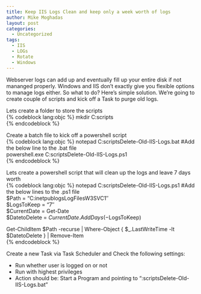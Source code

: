 ```yaml
---
title: Keep IIS Logs Clean and keep only a week worth of logs
author: Mike Moghadas
layout: post
categories:
  - Uncategorized
tags:
  - IIS
  - LOGs
  - Rotate
  - Windows
---
```

Webserver logs can add up and eventually fill up your entire disk if not mananged properly. Windows and IIS don&#8217;t exactly give you flexible options to manage logs either. So what to do? Here&#8217;s simple solution. We&#8217;re going to create couple of scripts and kick off a Task to purge old logs.

Lets create a folder to store the scripts  
{% codeblock lang:objc %}
mkdir C:scripts  
{% endcodeblock %}

<!--more-->

Create a batch file to kick off a powershell script  
{% codeblock lang:objc %}
notepad C:scriptsDelete-Old-IIS-Logs.bat #Add the below line to the .bat file  
powershell.exe C:scriptsDelete-Old-IIS-Logs.ps1  
{% endcodeblock %}

Lets create a powershell script that will clean up the logs and leave 7 days worth  
{% codeblock lang:objc %}
notepad C:scriptsDelete-Old-IIS-Logs.ps1 #Add the below lines to the .ps1 file  
$Path = &#8220;C:inetpublogsLogFilesW3SVC1&#8243;  
$LogsToKeep = &#8220;7&#8243;  
$CurrentDate = Get-Date  
$DatetoDelete = $CurrentDate.AddDays(-$LogsToKeep)

Get-ChildItem $Path -recurse | Where-Object { $_.LastWriteTime -lt $DatetoDelete } | Remove-Item  
{% endcodeblock %}

Create a new Task via Task Scheduler and Check the following settings:  
- Run whether user is logged on or not  
- Run with highest privileges  
- Action should be: Start a Program and pointing to &#8220;:scriptsDelete-Old-IIS-Logs.bat&#8221;
